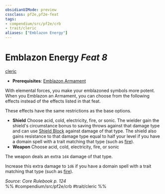 ```yaml
---
obsidianUIMode: preview
cssclass: pf2e,pf2e-feat
tags:
- compendium/src/pf2e/crb
- trait/cleric
aliases: ["Emblazon Energy"]
---
```

# Emblazon Energy  *Feat 8*  
[cleric](rules/traits/cleric.md "Cleric Class Trait")  

- **Prerequisites**: [Emblazon Armament](compendium/feats/emblazon-armament.md)

With elemental forces, you make your emblazoned symbols more potent. When you Emblazon an Armament, you can choose from the following effects instead of the effects listed in that feat.

These effects have the same restrictions as the base options.

- **Shield** Choose acid, cold, electricity, fire, or sonic. The wielder gain the shield's circumstance bonus to saving throws against that damage type and can use [Shield Block](compendium/feats/shield-block.md) against damage of that type. The shield also gains resistance to that damage type equal to half your level if you have a domain spell with a trait matching that type (such as [fire](rules/traits/fire.md "Fire Energy & Element Trait")).
- **Weapon** Choose acid, cold, electricity, fire, or sonic

The weapon deals an extra `1d4` damage of that type.

Increase this extra damage to `1d6` if you have a domain spell with a trait matching that type (such as [fire](rules/traits/fire.md "Fire Energy & Element Trait")).

*Source: Core Rulebook p. 124*  
%% #compendium/src/pf2e/crb #trait/cleric %%